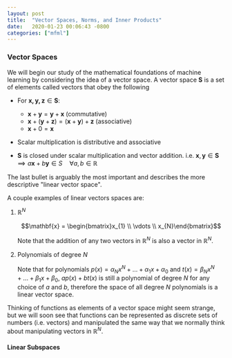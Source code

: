 ```yaml
---
layout: post
title:  "Vector Spaces, Norms, and Inner Products"
date:   2020-01-23 00:06:43 -0800
categories: ["mfml"]
---
```


### Vector Spaces

We will begin our study of the mathematical foundations of machine learning by considering the idea of a vector space. A vector space $\mathbf{S}$ is a set of elements called vectors that obey the following
* For $\mathbf{x, y, z} \in \mathbf{S}$:
  * $\mathbf{x} + \mathbf{y} = \mathbf{y} + \mathbf{x}$ (commutative)
  * $\mathbf{x} + (\mathbf{y} + \mathbf{z}) = (\mathbf{x} + \mathbf{y}) + \mathbf{z}$ (associative)
  * $\mathbf{x} + 0 = \mathbf{x}$

* Scalar multiplication is distributive and associative
* $\mathbf{S}$ is closed under scalar multiplication and vector addition. i.e.
$\mathbf{x}, \mathbf{y} \in \mathbf{S} \implies a\mathbf{x} + b\mathbf{y} \in S \quad \forall a, b \in \mathbb{R}$

The last bullet is arguably the most important and describes the more descriptive "linear vector space".

A couple examples of linear vectors spaces are:
1. $\mathbb{R}^{N}$

    $$\mathbf{x} = \begin{bmatrix}x_{1} \\ \vdots \\ x_{N}\end{bmatrix}$$

    Note that the addition of any two vectors in $\mathbb{R}^{N}$ is also a vector in $\mathbb{R}^{N}$.

2. Polynomials of degree $N$

    Note that for polynomials $p(x) = \alpha_{N}x^{N} + ... + \alpha_{1}x + \alpha_{0}$ and $t(x) = \beta_{N}x^{N} + ... + \beta_{1}x + \beta_{0}$, $ap(x) + bt(x)$ is still a polynomial of degree $N$ for any choice of $a$ and $b$, therefore the space of all degree $N$ polynomials is a linear vector space.

Thinking of functions as elements of a vector space might seem strange, but we will soon see that functions can be represented as discrete sets of numbers (i.e. vectors) and manipulated the same way that we normally think about manipulating vectors in $\mathbb{R}^{N}$.

#### Linear Subspaces
